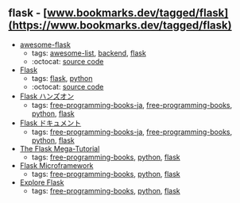 flask - [www.bookmarks.dev/tagged/flask](https://www.bookmarks.dev/tagged/flask)
---
* [awesome-flask](https://github.com/humiaozuzu/awesome-flask#readme)
    * tags: [awesome-list](../tagged/awesome-list.md), [backend](../tagged/backend.md), [flask](../tagged/flask.md)
    * :octocat: [source code](https://github.com/humiaozuzu/awesome-flask#readme)
* [Flask](https://www.palletsprojects.com/p/flask/)
    * tags: [flask](../tagged/flask.md), [python](../tagged/python.md)
    * :octocat: [source code](https://github.com/pallets/flask)
* [Flask ハンズオン](http://methane.github.io/flask-handson/)
    * tags: [free-programming-books-ja](../tagged/free-programming-books-ja.md), [free-programming-books](../tagged/free-programming-books.md), [python](../tagged/python.md), [flask](../tagged/flask.md)
* [Flask ドキュメント](http://flask-docs-ja.readthedocs.org)
    * tags: [free-programming-books-ja](../tagged/free-programming-books-ja.md), [free-programming-books](../tagged/free-programming-books.md), [python](../tagged/python.md), [flask](../tagged/flask.md)
* [The Flask Mega-Tutorial](http://blog.miguelgrinberg.com/post/the-flask-mega-tutorial-part-i-hello-world)
    * tags: [free-programming-books](../tagged/free-programming-books.md), [python](../tagged/python.md), [flask](../tagged/flask.md)
* [Flask Microframework](http://flask.pocoo.org/docs/0.10/tutorial/)
    * tags: [free-programming-books](../tagged/free-programming-books.md), [python](../tagged/python.md), [flask](../tagged/flask.md)
* [Explore Flask](https://exploreflask.com)
    * tags: [free-programming-books](../tagged/free-programming-books.md), [python](../tagged/python.md), [flask](../tagged/flask.md)
